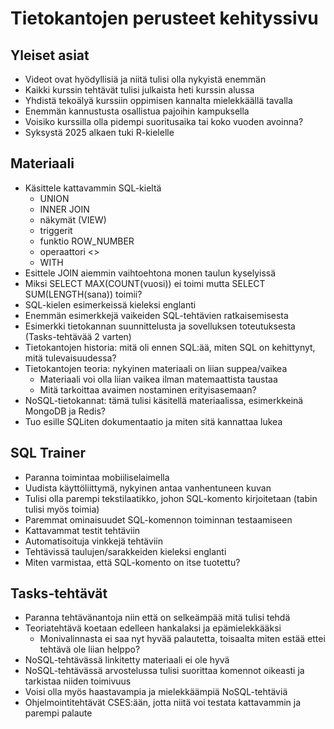# Tietokantojen perusteet kehityssivu

## Yleiset asiat

* Videot ovat hyödyllisiä ja niitä tulisi olla nykyistä enemmän
* Kaikki kurssin tehtävät tulisi julkaista heti kurssin alussa
* Yhdistä tekoälyä kurssiin oppimisen kannalta mielekkäällä tavalla
* Enemmän kannustusta osallistua pajoihin kampuksella
* Voisiko kurssilla olla pidempi suoritusaika tai koko vuoden avoinna?
* Syksystä 2025 alkaen tuki R-kielelle

## Materiaali

* Käsittele kattavammin SQL-kieltä
  - UNION
  - INNER JOIN
  - näkymät (VIEW)
  - triggerit
  - funktio ROW_NUMBER
  - operaattori <>
  - WITH
* Esittele JOIN aiemmin vaihtoehtona monen taulun kyselyissä
* Miksi SELECT MAX(COUNT(vuosi)) ei toimi mutta SELECT SUM(LENGTH(sana)) toimii?
* SQL-kielen esimerkeissä kieleksi englanti
* Enemmän esimerkkejä vaikeiden SQL-tehtävien ratkaisemisesta
* Esimerkki tietokannan suunnittelusta ja sovelluksen toteutuksesta (Tasks-tehtävää 2 varten)
* Tietokantojen historia: mitä oli ennen SQL:ää, miten SQL on kehittynyt, mitä tulevaisuudessa?
* Tietokantojen teoria: nykyinen materiaali on liian suppea/vaikea
  - Materiaali voi olla liian vaikea ilman matemaattista taustaa
  - Mitä tarkoittaa avaimen nostaminen erityisasemaan?
* NoSQL-tietokannat: tämä tulisi käsitellä materiaalissa, esimerkkeinä MongoDB ja Redis?
* Tuo esille SQLiten dokumentaatio ja miten sitä kannattaa lukea

## SQL Trainer

* Paranna toimintaa mobiiliselaimella
* Uudista käyttöliittymä, nykyinen antaa vanhentuneen kuvan
* Tulisi olla parempi tekstilaatikko, johon SQL-komento kirjoitetaan (tabin tulisi myös toimia)
* Paremmat ominaisuudet SQL-komennon toiminnan testaamiseen
* Kattavammat testit tehtäviin
* Automatisoituja vinkkejä tehtäviin
* Tehtävissä taulujen/sarakkeiden kieleksi englanti
* Miten varmistaa, että SQL-komento on itse tuotettu?

## Tasks-tehtävät

* Paranna tehtävänantoja niin että on selkeämpää mitä tulisi tehdä
* Teoriatehtävä koetaan edelleen hankalaksi ja epämielekkääksi
  - Monivalinnasta ei saa nyt hyvää palautetta, toisaalta miten estää ettei tehtävä ole liian helppo?
* NoSQL-tehtävässä linkitetty materiaali ei ole hyvä
* NoSQL-tehtävässä arvostelussa tulisi suorittaa komennot oikeasti ja tarkistaa niiden toimivuus
* Voisi olla myös haastavampia ja mielekkäämpiä NoSQL-tehtäviä
* Ohjelmointitehtävät CSES:ään, jotta niitä voi testata kattavammin ja parempi palaute
